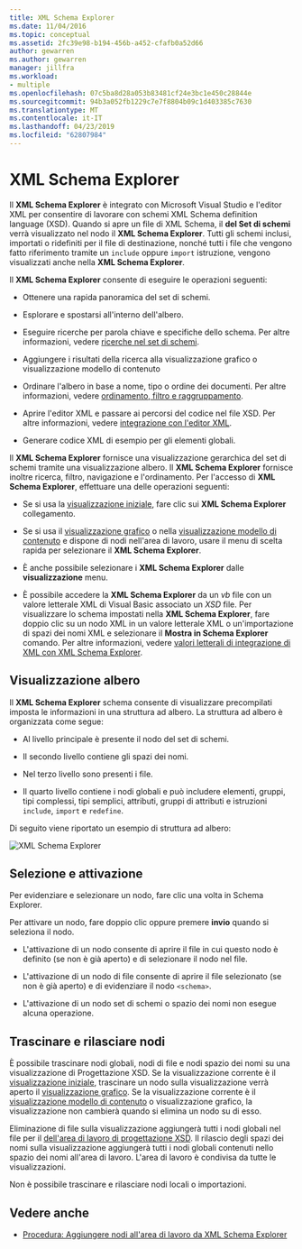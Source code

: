 ```yaml
---
title: XML Schema Explorer
ms.date: 11/04/2016
ms.topic: conceptual
ms.assetid: 2fc39e98-b194-456b-a452-cfafb0a52d66
author: gewarren
ms.author: gewarren
manager: jillfra
ms.workload:
- multiple
ms.openlocfilehash: 07c5ba8d28a053b83481cf24e3bc1e450c28844e
ms.sourcegitcommit: 94b3a052fb1229c7e7f8804b09c1d403385c7630
ms.translationtype: MT
ms.contentlocale: it-IT
ms.lasthandoff: 04/23/2019
ms.locfileid: "62807984"
---
```

# <a name="xml-schema-explorer"></a>XML Schema Explorer

Il **XML Schema Explorer** è integrato con Microsoft Visual Studio e l'editor XML per consentire di lavorare con schemi XML Schema definition language (XSD). Quando si apre un file di XML Schema, il **del Set di schemi** verrà visualizzato nel nodo il **XML Schema Explorer**. Tutti gli schemi inclusi, importati o ridefiniti per il file di destinazione, nonché tutti i file che vengono fatto riferimento tramite un `include` oppure `import` istruzione, vengono visualizzati anche nella **XML Schema Explorer**.

 Il **XML Schema Explorer** consente di eseguire le operazioni seguenti:

- Ottenere una rapida panoramica del set di schemi.

- Esplorare e spostarsi all'interno dell'albero.

- Eseguire ricerche per parola chiave e specifiche dello schema. Per altre informazioni, vedere [ricerche nel set di schemi](../xml-tools/searching-the-schema-set.md).

- Aggiungere i risultati della ricerca alla visualizzazione grafico o visualizzazione modello di contenuto

- Ordinare l'albero in base a nome, tipo o ordine dei documenti. Per altre informazioni, vedere [ordinamento, filtro e raggruppamento](../xml-tools/sorting-filtering-and-grouping-xml-schema-explorer.md).

- Aprire l'editor XML e passare ai percorsi del codice nel file XSD. Per altre informazioni, vedere [integrazione con l'editor XML](../xml-tools/integration-with-xml-editor.md).

- Generare codice XML di esempio per gli elementi globali.

Il **XML Schema Explorer** fornisce una visualizzazione gerarchica del set di schemi tramite una visualizzazione albero. Il **XML Schema Explorer** fornisce inoltre ricerca, filtro, navigazione e l'ordinamento. Per l'accesso di **XML Schema Explorer**, effettuare una delle operazioni seguenti:

- Se si usa la [visualizzazione iniziale](../xml-tools/start-view.md), fare clic sui **XML Schema Explorer** collegamento.

- Se si usa il [visualizzazione grafico](../xml-tools/graph-view.md) o nella [visualizzazione modello di contenuto](../xml-tools/content-model-view.md) e dispone di nodi nell'area di lavoro, usare il menu di scelta rapida per selezionare il **XML Schema Explorer**.

- È anche possibile selezionare i **XML Schema Explorer** dalle **visualizzazione** menu.

- È possibile accedere la **XML Schema Explorer** da un *vb* file con un valore letterale XML di Visual Basic associato un *XSD* file. Per visualizzare lo schema impostati nella **XML Schema Explorer**, fare doppio clic su un nodo XML in un valore letterale XML o un'importazione di spazi dei nomi XML e selezionare il **Mostra in Schema Explorer** comando. Per altre informazioni, vedere [valori letterali di integrazione di XML con XML Schema Explorer](../xml-tools/integration-of-xml-literals-with-xml-schema-explorer.md).

## <a name="tree-view"></a>Visualizzazione albero
 Il **XML Schema Explorer** schema consente di visualizzare precompilati imposta le informazioni in una struttura ad albero. La struttura ad albero è organizzata come segue:

- Al livello principale è presente il nodo del set di schemi.

- Il secondo livello contiene gli spazi dei nomi.

- Nel terzo livello sono presenti i file.

- Il quarto livello contiene i nodi globali e può includere elementi, gruppi, tipi complessi, tipi semplici, attributi, gruppi di attributi e istruzioni `include`, `import` e `redefine`.

Di seguito viene riportato un esempio di struttura ad albero:

![XML Schema Explorer](../xml-tools/media/xmlschemaexplorer.gif)

## <a name="selection-and-activation"></a>Selezione e attivazione
 Per evidenziare e selezionare un nodo, fare clic una volta in Schema Explorer.

 Per attivare un nodo, fare doppio clic oppure premere **invio** quando si seleziona il nodo.

- L'attivazione di un nodo consente di aprire il file in cui questo nodo è definito (se non è già aperto) e di selezionare il nodo nel file.

- L'attivazione di un nodo di file consente di aprire il file selezionato (se non è già aperto) e di evidenziare il nodo `<schema>`.

- L'attivazione di un nodo set di schemi o spazio dei nomi non esegue alcuna operazione.

## <a name="drag-and-drop-nodes"></a>Trascinare e rilasciare nodi
 È possibile trascinare nodi globali, nodi di file e nodi spazio dei nomi su una visualizzazione di Progettazione XSD. Se la visualizzazione corrente è il [visualizzazione iniziale](../xml-tools/start-view.md), trascinare un nodo sulla visualizzazione verrà aperto il [visualizzazione grafico](../xml-tools/graph-view.md). Se la visualizzazione corrente è il [visualizzazione modello di contenuto](../xml-tools/content-model-view.md) o visualizzazione grafico, la visualizzazione non cambierà quando si elimina un nodo su di esso.

 Eliminazione di file sulla visualizzazione aggiungerà tutti i nodi globali nel file per il [dell'area di lavoro di progettazione XSD](../xml-tools/xml-schema-designer-workspace.md). Il rilascio degli spazi dei nomi sulla visualizzazione aggiungerà tutti i nodi globali contenuti nello spazio dei nomi all'area di lavoro. L'area di lavoro è condivisa da tutte le visualizzazioni.

 Non è possibile trascinare e rilasciare nodi locali o importazioni.

## <a name="see-also"></a>Vedere anche

- [Procedura: Aggiungere nodi all'area di lavoro da XML Schema Explorer](../xml-tools/how-to-add-nodes-to-the-workspace-from-the-xml-schema-explorer.md)
